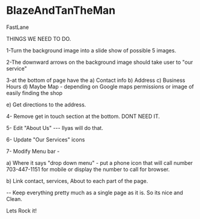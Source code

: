 # BlazeAndTanTheMan
FastLane

THINGS WE NEED TO DO.

1-Turn the background image into a slide show of possible 5 images.

2-The downward arrows on the background image should take user to "our service" 

3-at the bottom of page have the
   a) Contact info
   b) Address
   c) Business Hours
   d) Maybe Map - depending on Google maps permissions or image of easily finding the shop
   
e) Get directions to the address. 

4- Remove get in touch section at the bottom. DONT NEED IT. 

5- Edit "About Us" --- Ilyas will do that. 

6- Update "Our Services" icons

7- Modify Menu bar -

a) Where it says "drop down menu"  - put a phone icon that will call number 703-447-1151 for mobile or display the number to call for browser. 

b) Link contact, services, About to each part of the page. 

-- Keep everything pretty much as a single page as it is. So its nice and Clean.


Lets Rock it!


